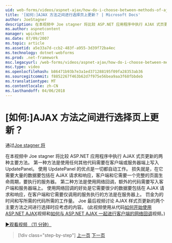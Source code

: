 ```yaml
---
uid: web-forms/videos/aspnet-ajax/how-do-i-choose-between-methods-of-ajax-page-updates
title: '[如何:]AJAX 方法之间进行选择页上更新？ | Microsoft Docs'
author: JoeStagner
description: 在本视频中 Joe stagner 将比较 ASP.NET 应用程序中执行 AJAX 式页更新的两种主要方法。 第一种方法是使用 Upd...
ms.author: aspnetcontent
manager: wpickett
ms.date: 07/09/2007
ms.topic: article
ms.assetid: a5e33a7d-ccb2-483f-a955-3d39f72ba4ec
ms.technology: dotnet-webforms
ms.prod: .net-framework
msc.legacyurl: /web-forms/videos/aspnet-ajax/how-do-i-choose-between-methods-of-ajax-page-updates
msc.type: video
ms.openlocfilehash: b86471b93b7e3a1ed371288195f09fa28353ab36
ms.sourcegitcommit: f8852267f463b62d7f975e56bea9aa3f68fbbdeb
ms.translationtype: MT
ms.contentlocale: zh-CN
ms.lasthandoff: 04/06/2018
---
```

<a name="how-do-i-choose-between-methods-of-ajax-page-updates"></a>[如何:]AJAX 方法之间进行选择页上更新？
====================
通过[Joe stagner 将](https://github.com/JoeStagner)

在本视频中 Joe stagner 将比较 ASP.NET 应用程序中执行 AJAX 式页更新的两种主要方法。 第一种方法是使用任何其他代码需要在客户端或服务器端上写入 UpdatePanel。 使用 UpdatePanel 的优点是一切都自动工作。 损失就是，在它需要大量的数据要包括在 AJAX 请求和响应，客户端和它需要一个完整的页面生命周期，要执行的服务器。 第二种方法是使用网络回调，额外的代码需要写入客户端和服务器端上。 使用网络回调的好处是它需要很少的数据要包括在 AJAX 请求和响应，在客户端和它需要仅调用的服务执行的方法是在服务器上。 罚金为的时间和写所需的代码所需的工作量。 Joe 最后视频讨论 AJAX 样式页更新的两个主要方法之间进行选择时应考虑的内容。 (此视频使用从代码[如何开始使用 ASP.NET AJAX](how-do-i-get-started-with-aspnet-ajax.md)视频和[如何与 ASP.NET AJAX 一起进行客户端的网络回调](how-do-i-make-client-side-network-callbacks-with-aspnet-ajax.md)视频。)

[&#9654;观看视频 （11 分钟）](https://channel9.msdn.com/Blogs/ASP-NET-Site-Videos/how-do-i-choose-between-methods-of-ajax-page-updates)

> [!div class="step-by-step"]
> [上一页](how-do-i-update-multiple-regions-of-a-page-with-aspnet-ajax.md)
> [下一页](how-do-i-use-other-javascript-user-interface-libraries-with-aspnet-ajax.md)
